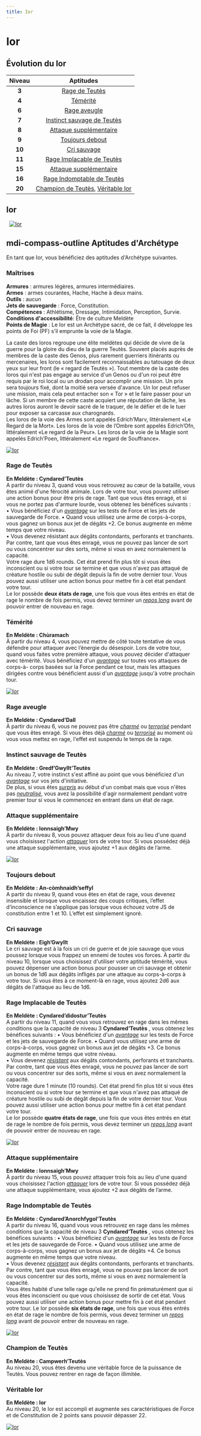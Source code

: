 ```yaml
---
title: Ior
---
```

# Ior

## Évolution du Ior

|Niveau|Aptitudes|
|:-:|:-:|
|**3**|[Rage de Teutès](#rage-de-teutes)|
|**4**|[Témérité](#temerite)|
|**6**|[Rage aveugle](#rage-aveugle)|
|**7**|[Instinct sauvage de Teutès](#instinct-sauvage-de-teutes)|
|**8**|[Attaque supplémentaire](#attaque-supplementaire)|
|**9**|[Toujours debout](#toujours-debout)|
|**10**|[Cri sauvage](#cri-sauvage)|
|**11**|[Rage Implacable de Teutès](#rage-implacable-de-teutes)|
|**15**|[Attaque supplémentaire](#attaque-supplementaire)|
|**16**|[Rage Indomptable de Teutès](#rage-indomptable-de-teutes)|
|**20**|[Champion de Teutès](#champion-de-teutes), [Véritable Ior](#veritable-ior)|

## Ior
&nbsp;
[![Ior](https://www.douaratil.fr/illustrations/archetype/ior300.jpeg)](https://www.douaratil.fr/illustrations/archetype/ior.jpeg)  

## <v-icon>mdi-compass-outline</v-icon> Aptitudes d'Archétype
En tant que Ior, vous bénéficiez des aptitudes d'Archétype suivantes.

### Maîtrises
**Armures** : armures légères, armures intermédiaires.  
**Armes** : armes courantes, Hache, Hache à deux mains.  
**Outils** : aucun  
**Jets de sauvegarde** : Force, Constitution.  
**Compétences** : Athlétisme, Dressage, Intimidation, Perception, Survie.  
**Conditions d'accessibilité**: Être de culture Meldète  
**Points de Magie** :  Le Ior est un Archétype sacré, de ce fait, il développe les points de Foi (PF) s’il emprunte la voie de la Magie.  

La caste des Ioros regroupe une élite meldètes qui décide de vivre de la guerre pour la gloire du dieu de la guerre Teutès. Souvent placés auprès de membres de la caste des Genos, plus rarement guerriers itinérants ou mercenaires, les Ioros sont facilement reconnaissables au tatouage de deux yeux sur leur front (le « regard de Teutès »). Tout membre de la caste des Ioros qui n'est pas engagé au service d'un Genos ou d'un roi peut être requis par le roi local ou un drodan pour accomplir une mission. Un prix sera toujours fixé, dont la moitié sera versée d'avance. Un Ior peut refuser une mission, mais cela peut entacher son « Tor » et le faire passer pour un lâche. Si un membre de cette caste acquiert une réputation de lâche, les autres Ioros auront le devoir sacré de le traquer, de le défier et de le tuer pour exposer sa carcasse aux charognards.  
Les Ioros de la voie des Armes sont appelés Edrich’Marv, littéralement «Le Regard de la Mort». Les Ioros de la voie de l’Ombre sont appelés Edrich’Ofn, littéralement «Le regard de la Peur». Les Ioros de la voie de la Magie sont appelés Edrich’Poen, littéralement «Le regard de Souffrance».  

[![Ior](https://www.douaratil.fr/illustrations/archetype/ior2300.jpeg)](https://www.douaratil.fr/illustrations/archetype/io2.jpeg)  

### Rage de Teutès
**En Meldète : Cyndared’Teutès**  
A partir du niveau 3, quand vous vous retrouvez au cœur de la bataille, vous êtes animé d'une férocité animale. Lors de votre tour, vous pouvez utiliser une action bonus pour être pris de rage. Tant que vous êtes enragé, et si vous ne portez pas d'armure lourde, vous obtenez les bénéfices suivants :  
• Vous bénéficiez d'un [_avantage_](/utiliser-les-caracteristiques/#avantage-et-desavantage) sur les tests de Force et les jets de sauvegarde de Force.
• Quand vous utilisez une arme de corps-à-corps, vous gagnez un bonus aux jet de dégâts +2.
Ce bonus augmente en même temps que votre niveau.  
• Vous devenez résistant aux dégâts contondants, perforants et tranchants.
Par contre, tant que vous êtes enragé, vous ne pouvez pas lancer de sort ou vous concentrer sur des sorts, même si vous en avez normalement la capacité.  
Votre rage dure 1d6 rounds. Cet état prend fin plus tôt si vous êtes inconscient ou si votre tour se termine et que vous n'avez pas attaqué de créature hostile ou subi de dégât depuis la fin de votre dernier tour. Vous pouvez aussi utiliser une action bonus pour mettre fin à cet état pendant votre tour.  
Le Ior possède **deux états de rage**, une fois que vous êtes entrés en état de rage le nombre de fois permis, vous devez terminer un [_repos long_](/gerer-la-sante-du-personnage/#repos-long) avant de pouvoir entrer de nouveau en rage.  


### Témérité  
**En Meldète :  Chùramach**  
À partir du niveau 4, vous pouvez mettre de côté toute tentative de vous défendre pour attaquer avec l’énergie du désespoir. Lors de votre tour, quand vous faites votre première attaque, vous pouvez décider d'attaquer avec témérité. Vous bénéficiez d'un [_avantage_](/utiliser-les-caracteristiques/#avantage-et-desavantage) sur toutes vos attaques de corps-à- corps basées sur la Force pendant ce tour, mais les attaques dirigées contre vous bénéficient aussi d'un [_avantage_](/utiliser-les-caracteristiques/#avantage-et-desavantage) jusqu'à votre prochain tour.  

[![Ior](https://www.douaratil.fr/illustrations/archetype/ior3300.jpeg)](https://www.douaratil.fr/illustrations/archetype/ior3.jpeg)  


### Rage aveugle  
**En Meldète : Cyndared’Dall**  
À partir du niveau 6, vous ne pouvez pas être [_charmé_](/gerer-la-sante-du-personnage/#charme) ou [_terrorisé_](/gerer-la-sante-du-personnage/#terrorise) pendant que vous êtes enragé. Si vous êtes déjà [_charmé_](/gerer-la-sante-du-personnage/#charme) ou [_terrorisé_](/gerer-la-sante-du-personnage/#terrorise) au moment où vous vous mettez en rage, l'effet est suspendu le temps de la rage.  

### Instinct sauvage de Teutès  
**En Meldète : Gredf’Gwyllt’Teutès**  
Au niveau 7, votre instinct s'est affiné au point que vous bénéficiez d'un [_avantage_](/utiliser-les-caracteristiques/#avantage-et-desavantage) sur vos jets d'initiative.  
De plus, si vous êtes [_surpris_](/gerer-la-sante-du-personnage/#surpris) au début d'un combat mais que vous n'êtes pas [_neutralisé_](/gerer-la-sante-du-personnage/#neutralise), vous avez la possibilité d'agir normalement pendant votre premier tour si vous le commencez en entrant dans un état de rage.  

### Attaque supplémentaire  
**En Meldète : Ionnsaigh’Mwy**  
À partir du niveau 8, vous pouvez attaquer deux fois au lieu d'une quand vous choisissez l'action [_attaquer_](/combattre/#attaquer) lors de votre tour. Si vous possédez déjà une attaque supplémentaire, vous ajoutez +1 aux dégâts de l’arme.  

[![Ior](https://www.douaratil.fr/illustrations/archetype/ior4300.jpeg)](https://www.douaratil.fr/illustrations/archetype/ior4.jpeg)  

### Toujours debout  
**En Meldète : An-còmhnaidh’seffyl**  
A partir du niveau 9, quand vous êtes en état de rage, vous devenez insensible et lorsque vous encaissez des coups critiques, l’effet d’inconscience ne s’applique pas lorsque vous échouez votre JS de constitution entre 1 et 10. L’effet est simplement ignoré.  


### Cri sauvage  
**En Meldète : Eigh’Gwyllt**  
Le cri sauvage est à la fois un cri de guerre et de joie sauvage que vous poussez lorsque vous frappez un ennemi de toutes vos forces. À partir du niveau 10, lorsque vous choisissez d'utiliser votre aptitude témérité, vous pouvez dépenser une action bonus pour pousser un cri sauvage et obtenir un bonus de 1d6 aux dégâts infligés par une attaque au corps-à-corps à votre tour. Si vous êtes à ce moment-là en rage, vous ajoutez 2d6 aux dégâts de l'attaque au lieu de 1d6.  

### Rage Implacable de Teutès  
**En Meldète : Cyndared’didostur’Teutès**  
A partir du niveau 11, quand vous vous retrouvez en rage dans les mêmes conditions que la capacité de niveau 3 **Cyndared’Teutès** , vous obtenez les bénéfices suivants :
• Vous bénéficiez d'un [_avantage_](/utiliser-les-caracteristiques/#avantage-et-desavantage) sur les tests de Force et les jets de sauvegarde de Force.
• Quand vous utilisez une arme de corps-à-corps, vous gagnez un bonus aux jet de dégâts +3.
Ce bonus augmente en même temps que votre niveau.  
• Vous devenez [_résistant_](/combattre/#resistance-et-vulnerabilite-aux-degats) aux dégâts contondants, perforants et tranchants.  
Par contre, tant que vous êtes enragé, vous ne pouvez pas lancer de sort ou vous concentrer sur des sorts, même si vous en avez normalement la capacité.  
Votre rage dure 1 minute (10 rounds). Cet état prend fin plus tôt si vous êtes inconscient ou si votre tour se termine et que vous n'avez pas attaqué de créature hostile ou subi de dégât depuis la fin de votre dernier tour. Vous pouvez aussi utiliser une action bonus pour mettre fin à cet état pendant votre tour.  
Le Ior possède **quatre états de rage**, une fois que vous êtes entrés en état de rage le nombre de fois permis, vous devez terminer un [_repos long_](/gerer-la-sante-du-personnage/#repos-long) avant de pouvoir entrer de nouveau en rage.  

[![Ior](https://www.douaratil.fr/illustrations/archetype/ior5300.jpeg)](https://www.douaratil.fr/illustrations/archetype/ior5.jpeg)  

### Attaque supplémentaire  
**En Meldète :  Ionnsaigh’Mwy**  
À partir du niveau 15, vous pouvez attaquer trois fois au lieu d'une quand vous choisissez l'action [_attaquer_](/combattre/#attaquer) lors de votre tour. Si vous possédez déjà une attaque supplémentaire, vous ajoutez +2 aux dégâts de l’arme.  

### Rage Indomptable de Teutès  
**En Meldète : Cyndared’Anorchfygol’Teutès**  
A partir du niveau 16, quand vous vous retrouvez en rage dans les mêmes conditions que la capacité de niveau 3 **Cyndared’Teutès** , vous obtenez les bénéfices suivants :
• Vous bénéficiez d'un [_avantage_](/utiliser-les-caracteristiques/#avantage-et-desavantage) sur les tests de Force et les jets de sauvegarde de Force.
• Quand vous utilisez une arme de corps-à-corps, vous gagnez un bonus aux jet de dégâts +4.
Ce bonus augmente en même temps que votre niveau.  
• Vous devenez [_résistant_](/combattre/#resistance-et-vulnerabilite-aux-degats) aux dégâts contondants, perforants et tranchants.  
Par contre, tant que vous êtes enragé, vous ne pouvez pas lancer de sort ou vous concentrer sur des sorts, même si vous en avez normalement la capacité.  
Vous êtes habité d'une telle rage qu'elle ne prend fin prématurément que si vous êtes inconscient ou que vous choisissez de sortir de cet état.
Vous pouvez aussi utiliser une action bonus pour mettre fin à cet état pendant votre tour.
Le Ior possède **six états de rage**, une fois que vous êtes entrés en état de rage le nombre de fois permis, vous devez terminer un [_repos long_](/gerer-la-sante-du-personnage/#repos-long) avant de pouvoir entrer de nouveau en rage.   

[![Ior](https://www.douaratil.fr/illustrations/archetype/ior6300.jpeg)](https://www.douaratil.fr/illustrations/archetype/ior6.jpeg)  

### Champion de Teutès  
**En Meldète : Campwerh’Teutès**  
Au niveau 20, vous êtes devenu une véritable force de la puissance de Teutès. Vous pouvez rentrer en rage de façon illimitée.

### Véritable Ior
**En Meldète : Ior**  
Au niveau 20, le Ior est accompli et augmente ses caractéristiques de Force et de Constitution de 2 points sans pouvoir dépasser 22.

[![Ior](https://www.douaratil.fr/illustrations/archetype/ior7300.jpeg)](https://www.douaratil.fr/illustrations/archetype/ior7.jpeg)  
